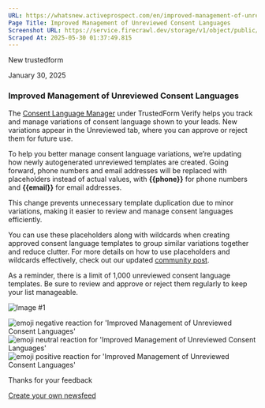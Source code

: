 ```yaml
---
URL: https://whatsnew.activeprospect.com/en/improved-management-of-unreviewed-consent-languages-OyGM3heK
Page Title: Improved Management of Unreviewed Consent Languages
Screenshot URL: https://service.firecrawl.dev/storage/v1/object/public/media/screenshot-109d1310-46e0-4a56-af62-b2bd57fb8379.png
Scraped At: 2025-05-30 01:37:49.815
---
```


New
trustedform

January 30, 2025

### Improved Management of Unreviewed Consent Languages

The [Consent Language Manager](https://community.activeprospect.com/posts/5474006-trustedform-consent-language-manager) under TrustedForm Verify helps you track and manage variations of consent language shown to your leads. New variations appear in the Unreviewed tab, where you can approve or reject them for future use.

To help you better manage consent language variations, we’re updating how newly autogenerated unreviewed templates are created. Going forward, phone numbers and email addresses will be replaced with placeholders instead of actual values, with **{{phone}}** for phone numbers and **{{email}}** for email addresses.

This change prevents unnecessary template duplication due to minor variations, making it easier to review and manage consent languages efficiently.

You can use these placeholders along with wildcards when creating approved consent language templates to group similar variations together and reduce clutter. For more details on how to use placeholders and wildcards effectively, check out our updated [community post](https://community.activeprospect.com/posts/5448162-manually-add-approved-language-to-trustedform-verify-consent-language-manager).

As a reminder, there is a limit of 1,000 unreviewed consent language templates. Be sure to review and approve or reject them regularly to keep your list manageable.

![Image #1](https://app.getbeamer.com/pictures?id=462666-77-9UO-_vS8_fm1MRMqPZO-_vRIS77-977-9cwDvv71u77-977-977-977-9dS7vv70T77-9Ye-_vQ..&v=4)

![emoji negative reaction for 'Improved Management of Unreviewed Consent Languages'](https://app.getbeamer.com/images/emojiNeg.svg)![emoji neutral reaction for 'Improved Management of Unreviewed Consent Languages'](https://app.getbeamer.com/images/emojiNeut.svg)![emoji positive reaction for 'Improved Management of Unreviewed Consent Languages'](https://app.getbeamer.com/images/emojiPos.svg)

Thanks for your feedback

[Create your own newsfeed](https://www.getbeamer.com/?ref=watermark_MErKJCnu12412_public&company=ActiveProspect&watermarkRef=create&utm_term=MErKJCnu12412&utm_content=ActiveProspect&utm_source=standalone&utm_medium=footer&utm_campaign=create)
